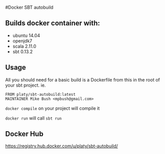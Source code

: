 #Docker SBT autobuild

## Builds docker container with:

- ubuntu 14.04
- openjdk7
- scala 2.11.0
- sbt 0.13.2


## Usage

All you should need for a basic build is a Dockerfile from this in the root of your sbt project. ie.

    FROM platy/sbt-autobuild:latest
    MAINTAINER Mike Bush <mpbush@gmail.com>


`docker compile` on your project will compile it

`docker run` will call `sbt run`

## Docker Hub
https://registry.hub.docker.com/u/platy/sbt-autobuild/
